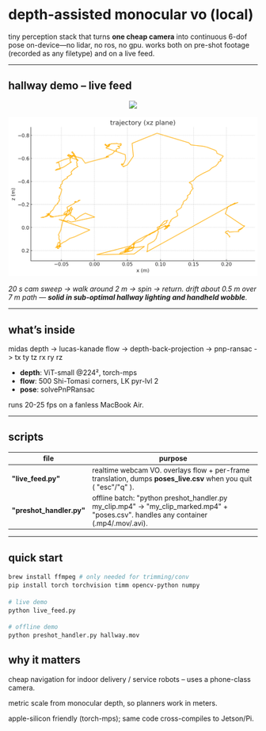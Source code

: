# depth-assisted monocular vo (local)

tiny perception stack that turns **one cheap camera** into continuous 6-dof pose on-device—no lidar, no ros, no gpu.
works both on pre-shot footage (recorded as any filetype) and on a live feed.

---

## hallway demo – live feed

<p align="center">
  <img src="demo.gif" width="640">
</p>

![live trajectory](live_graph.png)

*20 s cam sweep -> walk around 2 m -> spin -> return. drift about 0.5 m over 7 m path — **solid in sub-optimal hallway lighting and handheld wobble**.*

---

## what’s inside
midas depth -> lucas-kanade flow -> depth-back-projection -> pnp-ransac -> tx ty tz rx ry rz


* **depth**: ViT-small @224², torch-mps
* **flow**: 500 Shi-Tomasi corners, LK pyr-lvl 2
* **pose**: solvePnPRansac

runs 20-25 fps on a fanless MacBook Air.

---

## scripts

| file | purpose |
|------|---------|
| **"live_feed.py"** | realtime webcam VO. overlays flow + per-frame translation, dumps **poses_live.csv** when you quit ( "esc"/"q" ). |
| **"preshot_handler.py"** | offline batch: "python preshot_handler.py my_clip.mp4" -> "my_clip_marked.mp4" + "poses.csv". handles any container (.mp4/.mov/.avi). |

---

## quick start

```bash
brew install ffmpeg # only needed for trimming/conv
pip install torch torchvision timm opencv-python numpy

# live demo
python live_feed.py

# offline demo
python preshot_handler.py hallway.mov
```

## why it matters
cheap navigation for indoor delivery / service robots – uses a phone-class camera.

metric scale from monocular depth, so planners work in meters.

apple-silicon friendly (torch-mps); same code cross-compiles to Jetson/Pi.






